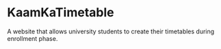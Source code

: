 # KaamKaTimetable
A website that allows university students to create their timetables during enrollment phase.

